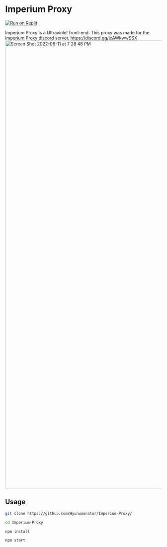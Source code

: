 # Imperium Proxy

[![Run on Replit](https://raw.githubusercontent.com/BinBashBanana/deploy-buttons/master/buttons/remade/replit.svg)](https://replit.com/github/Hyunwoonator/Imperium-Proxy)

Imperium Proxy is a Ultraviolet front-end. This proxy was made for the Imperium Proxy discord server. https://discord.gg/jcAWkwwSSX
<img width="1440" alt="Screen Shot 2022-06-11 at 7 28 48 PM" src="https://user-images.githubusercontent.com/72828378/173211785-898231b4-9359-4dca-81f4-94384208d949.png">

## Usage

```bash
git clone https://github.com/Hyunwoonator/Imperium-Proxy/

cd Imperium-Proxy

npm install

npm start
```
